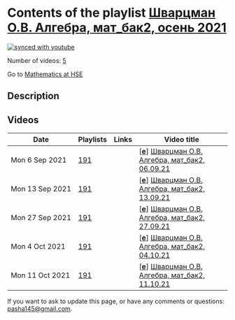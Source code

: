 # Contents of the playlist [Шварцман О.В. Алгебра, мат_бак2, осень 2021](https://www.youtube.com/playlist?list=PLq3E5oubNNoDDt15UeNqoB4A2TQcKShNB)

[![synced with youtube](https://img.shields.io/github/last-commit/mathphysschool/mathphysschool.github.io/autoupdate1?label=synced%20with%20youtube)](https://github.com/mathphysschool/mathphysschool.github.io/commits/autoupdate1)

Number of videos: [5](#videos)

Go to [Mathematics at HSE](../README.md)

## Description



## Videos

|Date|Playlists|Links|Video title|
|---|---|---|---|
| Mon&nbsp;6&nbsp;Sep&nbsp;2021 | [191](../playlists/191 "Шварцман О.В. Алгебра, мат&#95;бак2, осень 2021") |  | [[**e**](https://studio.youtube.com/video/2n1RVa_Rlzg/edit "Edit")] [Шварцман О.В. Алгебра, мат&#95;бак2, 06.09.21](https://www.youtube.com/watch?v=2n1RVa_Rlzg&list=PLq3E5oubNNoDDt15UeNqoB4A2TQcKShNB) |
| Mon&nbsp;13&nbsp;Sep&nbsp;2021 | [191](../playlists/191 "Шварцман О.В. Алгебра, мат&#95;бак2, осень 2021") |  | [[**e**](https://studio.youtube.com/video/wmD2gwmgfrE/edit "Edit")] [Шварцман О.В. Алгебра, мат&#95;бак2, 13.09.21](https://www.youtube.com/watch?v=wmD2gwmgfrE&list=PLq3E5oubNNoDDt15UeNqoB4A2TQcKShNB) |
| Mon&nbsp;27&nbsp;Sep&nbsp;2021 | [191](../playlists/191 "Шварцман О.В. Алгебра, мат&#95;бак2, осень 2021") |  | [[**e**](https://studio.youtube.com/video/47EnH16qWB4/edit "Edit")] [Шварцман О.В. Алгебра, мат&#95;бак2, 27.09.21](https://www.youtube.com/watch?v=47EnH16qWB4&list=PLq3E5oubNNoDDt15UeNqoB4A2TQcKShNB) |
| Mon&nbsp;4&nbsp;Oct&nbsp;2021 | [191](../playlists/191 "Шварцман О.В. Алгебра, мат&#95;бак2, осень 2021") |  | [[**e**](https://studio.youtube.com/video/Gp1V3Wyom44/edit "Edit")] [Шварцман О.В. Алгебра, мат&#95;бак2, 04.10.21](https://www.youtube.com/watch?v=Gp1V3Wyom44&list=PLq3E5oubNNoDDt15UeNqoB4A2TQcKShNB "проблема со звуком после 1 часа 10 мин 24 сек") |
| Mon&nbsp;11&nbsp;Oct&nbsp;2021 | [191](../playlists/191 "Шварцман О.В. Алгебра, мат&#95;бак2, осень 2021") |  | [[**e**](https://studio.youtube.com/video/7Qn7kYT0IDY/edit "Edit")] [Шварцман О.В. Алгебра, мат&#95;бак2, 11.10.21](https://www.youtube.com/watch?v=7Qn7kYT0IDY&list=PLq3E5oubNNoDDt15UeNqoB4A2TQcKShNB) |


 If you want to ask to update this page, or have any comments or questions: <pasha145@gmail.com>.